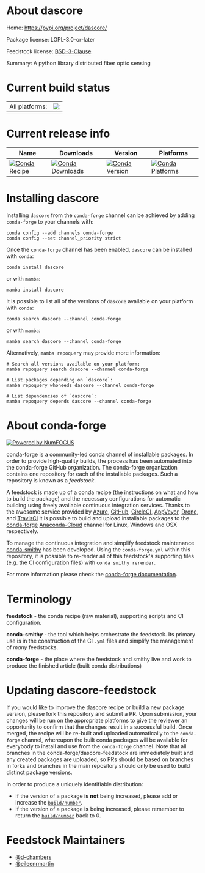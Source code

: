 About dascore
=============

Home: https://pypi.org/project/dascore/

Package license: LGPL-3.0-or-later

Feedstock license: [BSD-3-Clause](https://github.com/conda-forge/dascore-feedstock/blob/main/LICENSE.txt)

Summary: A python library distributed fiber optic sensing

Current build status
====================


<table><tr><td>All platforms:</td>
    <td>
      <a href="https://dev.azure.com/conda-forge/feedstock-builds/_build/latest?definitionId=17103&branchName=main">
        <img src="https://dev.azure.com/conda-forge/feedstock-builds/_apis/build/status/dascore-feedstock?branchName=main">
      </a>
    </td>
  </tr>
</table>

Current release info
====================

| Name | Downloads | Version | Platforms |
| --- | --- | --- | --- |
| [![Conda Recipe](https://img.shields.io/badge/recipe-dascore-green.svg)](https://anaconda.org/conda-forge/dascore) | [![Conda Downloads](https://img.shields.io/conda/dn/conda-forge/dascore.svg)](https://anaconda.org/conda-forge/dascore) | [![Conda Version](https://img.shields.io/conda/vn/conda-forge/dascore.svg)](https://anaconda.org/conda-forge/dascore) | [![Conda Platforms](https://img.shields.io/conda/pn/conda-forge/dascore.svg)](https://anaconda.org/conda-forge/dascore) |

Installing dascore
==================

Installing `dascore` from the `conda-forge` channel can be achieved by adding `conda-forge` to your channels with:

```
conda config --add channels conda-forge
conda config --set channel_priority strict
```

Once the `conda-forge` channel has been enabled, `dascore` can be installed with `conda`:

```
conda install dascore
```

or with `mamba`:

```
mamba install dascore
```

It is possible to list all of the versions of `dascore` available on your platform with `conda`:

```
conda search dascore --channel conda-forge
```

or with `mamba`:

```
mamba search dascore --channel conda-forge
```

Alternatively, `mamba repoquery` may provide more information:

```
# Search all versions available on your platform:
mamba repoquery search dascore --channel conda-forge

# List packages depending on `dascore`:
mamba repoquery whoneeds dascore --channel conda-forge

# List dependencies of `dascore`:
mamba repoquery depends dascore --channel conda-forge
```


About conda-forge
=================

[![Powered by
NumFOCUS](https://img.shields.io/badge/powered%20by-NumFOCUS-orange.svg?style=flat&colorA=E1523D&colorB=007D8A)](https://numfocus.org)

conda-forge is a community-led conda channel of installable packages.
In order to provide high-quality builds, the process has been automated into the
conda-forge GitHub organization. The conda-forge organization contains one repository
for each of the installable packages. Such a repository is known as a *feedstock*.

A feedstock is made up of a conda recipe (the instructions on what and how to build
the package) and the necessary configurations for automatic building using freely
available continuous integration services. Thanks to the awesome service provided by
[Azure](https://azure.microsoft.com/en-us/services/devops/), [GitHub](https://github.com/),
[CircleCI](https://circleci.com/), [AppVeyor](https://www.appveyor.com/),
[Drone](https://cloud.drone.io/welcome), and [TravisCI](https://travis-ci.com/)
it is possible to build and upload installable packages to the
[conda-forge](https://anaconda.org/conda-forge) [Anaconda-Cloud](https://anaconda.org/)
channel for Linux, Windows and OSX respectively.

To manage the continuous integration and simplify feedstock maintenance
[conda-smithy](https://github.com/conda-forge/conda-smithy) has been developed.
Using the ``conda-forge.yml`` within this repository, it is possible to re-render all of
this feedstock's supporting files (e.g. the CI configuration files) with ``conda smithy rerender``.

For more information please check the [conda-forge documentation](https://conda-forge.org/docs/).

Terminology
===========

**feedstock** - the conda recipe (raw material), supporting scripts and CI configuration.

**conda-smithy** - the tool which helps orchestrate the feedstock.
                   Its primary use is in the construction of the CI ``.yml`` files
                   and simplify the management of *many* feedstocks.

**conda-forge** - the place where the feedstock and smithy live and work to
                  produce the finished article (built conda distributions)


Updating dascore-feedstock
==========================

If you would like to improve the dascore recipe or build a new
package version, please fork this repository and submit a PR. Upon submission,
your changes will be run on the appropriate platforms to give the reviewer an
opportunity to confirm that the changes result in a successful build. Once
merged, the recipe will be re-built and uploaded automatically to the
`conda-forge` channel, whereupon the built conda packages will be available for
everybody to install and use from the `conda-forge` channel.
Note that all branches in the conda-forge/dascore-feedstock are
immediately built and any created packages are uploaded, so PRs should be based
on branches in forks and branches in the main repository should only be used to
build distinct package versions.

In order to produce a uniquely identifiable distribution:
 * If the version of a package **is not** being increased, please add or increase
   the [``build/number``](https://docs.conda.io/projects/conda-build/en/latest/resources/define-metadata.html#build-number-and-string).
 * If the version of a package **is** being increased, please remember to return
   the [``build/number``](https://docs.conda.io/projects/conda-build/en/latest/resources/define-metadata.html#build-number-and-string)
   back to 0.

Feedstock Maintainers
=====================

* [@d-chambers](https://github.com/d-chambers/)
* [@eileenrmartin](https://github.com/eileenrmartin)

